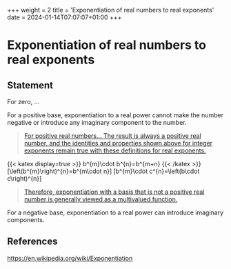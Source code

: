 +++
weight = 2
title = 'Exponentiation of real numbers to real exponents'
date = 2024-01-14T07:07:07+01:00
+++

# Exponentiation of real numbers to real exponents

## Statement

For zero, ...

For a positive base, exponentiation to a real power cannot make the number negative or introduce any imaginary component to the number.

> [For positive real numbers... The result is always a positive real number, and the identities and properties shown above for integer exponents remain true with these definitions for real exponents.](https://en.wikipedia.org/wiki/Exponentiation)

{{< katex display=true >}}
b^{m}\cdot b^{n}=b^{m+n}
{{< /katex >}}
\[\left(b^{m}\right)^{n}=b^{m\cdot n}\]
\[b^{m}\cdot c^{n}=\left(b\cdot c\right)^{n}\]

> [Therefore, exponentiation with a basis that is not a positive real number is generally viewed as a multivalued function.](https://en.wikipedia.org/wiki/Exponentiation)

For a negative base, exponentiation to a real power can introduce imaginary components.

## References

https://en.wikipedia.org/wiki/Exponentiation
